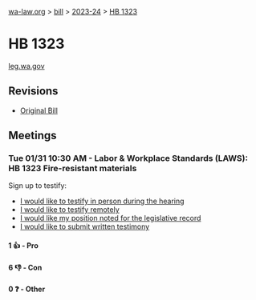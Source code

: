 [wa-law.org](/) > [bill](/bill/) > [2023-24](/bill/2023-24/) > [HB 1323](/bill/2023-24/hb/1323/)

# HB 1323
[leg.wa.gov](https://app.leg.wa.gov/billsummary?BillNumber=1323&Year=2023&Initiative=false)

## Revisions
* [Original Bill](1/)

## Meetings
### Tue 01/31 10:30 AM - Labor & Workplace Standards (LAWS): HB 1323 Fire-resistant materials
Sign up to testify:
* [I would like to testify in person during the hearing](https://app.leg.wa.gov/csi/Testifier/Add?chamber=House&mId=30579&aId=150150&caId=20980&tId=1)
* [I would like to testify remotely](https://app.leg.wa.gov/csi/Testifier/Add?chamber=House&mId=30579&aId=150150&caId=20980&tId=2)
* [I would like my position noted for the legislative record](https://app.leg.wa.gov/csi/Testifier/Add?chamber=House&mId=30579&aId=150150&caId=20980&tId=3)
* [I would like to submit written testimony](https://app.leg.wa.gov/csi/Testifier/Add?chamber=House&mId=30579&aId=150150&caId=20980&tId=4)

#### 1 👍 - Pro

#### 6 👎 - Con

#### 0 ❓ - Other
